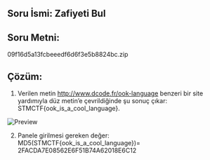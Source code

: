 
## Soru İsmi: Zafiyeti Bul

## Soru Metni: 
09f16d5a13fcbeeedf6d6f3e5b8824bc.zip

## Çözüm: 

1. Verilen metin http://www.dcode.fr/ook-language benzeri bir site yardımıyla düz metin’e çevrildiğinde şu sonuç çıkar: STMCTF{ook_is_a_cool_language}.

![Preview](https://github.com/stmctf/stmctf17/blob/master/MISC/OokYasa/ook1.png)


2. Panele girilmesi gereken değer: MD5(STMCTF{ook_is_a_cool_language})= 2FACDA7E08562E6F51B74A62018E6C12
